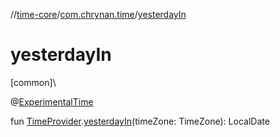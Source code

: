 //[time-core](../../index.md)/[com.chrynan.time](index.md)/[yesterdayIn](yesterday-in.md)

# yesterdayIn

[common]\

@[ExperimentalTime](https://kotlinlang.org/api/latest/jvm/stdlib/kotlin.time/-experimental-time/index.html)

fun [TimeProvider](-time-provider/index.md).[yesterdayIn](yesterday-in.md)(timeZone: TimeZone): LocalDate
